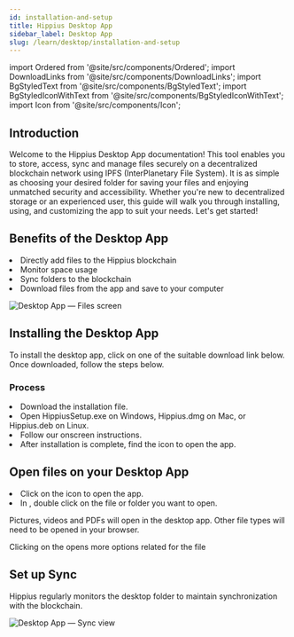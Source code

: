 ```yaml
---
id: installation-and-setup
title: Hippius Desktop App
sidebar_label: Desktop App
slug: /learn/desktop/installation-and-setup
---
```


import Ordered from '@site/src/components/Ordered';
import DownloadLinks from '@site/src/components/DownloadLinks';
import BgStyledText from '@site/src/components/BgStyledText';
import BgStyledIconWithText from '@site/src/components/BgStyledIconWithText';
import Icon from '@site/src/components/Icon';

## Introduction

Welcome to the Hippius Desktop App documentation! This tool enables you to store, access, sync and manage files securely on a decentralized blockchain network using IPFS (InterPlanetary File System). It is as simple as choosing your desired folder for saving your files and enjoying unmatched security and accessibility. Whether you're new to decentralized storage or an experienced user, this guide will walk you through installing, using, and customizing the app to suit your needs. Let's get started!

## Benefits of the Desktop App

<Ordered>
  <li>Directly add files to the Hippius blockchain</li>
  <li>Monitor space usage</li>
  <li>Sync folders to the blockchain</li>
  <li>Download files from the app and save to your computer</li>
</Ordered>

![Desktop App — Files screen](/img/desktop/desktop-benefits.png)

## Installing the Desktop App

To install the desktop app, click on one of the suitable download link below. Once downloaded, follow the steps below.

<DownloadLinks/>

### Process

<Ordered>
<li> Download the installation file.</li>
<li>Open <BgStyledText>HippiusSetup.exe</BgStyledText> on Windows, <BgStyledText>Hippius.dmg</BgStyledText> on Mac, or <BgStyledText>Hippius.deb</BgStyledText> on Linux.</li>

<li> Follow our onscreen instructions.</li>
<li>After installation is complete, find the <Icon /> icon to open the app.</li>
</Ordered>

## Open files on your Desktop App

<Ordered>
<li> Click on the <Icon /> icon to open the app.</li>
<li> In <BgStyledIconWithText text="Files" icon="DocumentText" /> , double click on the file or folder you want to open.</li>
</Ordered>

Pictures, videos and PDFs will open in the desktop app. Other file types will need to be opened in your browser.

Clicking on the <BgStyledIconWithText  icon="More" paddingClassName="px-1 py-1" /> opens more options related for the file

## Set up Sync

Hippius regularly monitors the desktop folder to maintain synchronization with the blockchain.

![Desktop App — Sync view](/img/desktop/desktop-sync.png)
